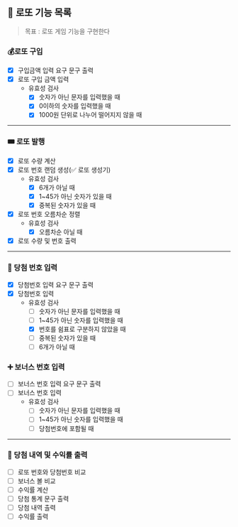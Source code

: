## 🎱 로또 기능 목록
> 목표 : 로또 게임 기능을 구현한다

### 💰로또 구입
- [x] 구입금액 입력 요구 문구 출력
- [x] 로또 구입 금액 입력
  - 유효성 검사
    - [x] 숫자가 아닌 문자를 입력했을 때
    - [x] 0이하의 숫자를 입력했을 때
    - [x] 1000원 단위로 나누어 떨어지지 않을 때
* * *

### 🎟️ 로또 발행
- [x] 로또 수량 계산
- [x] 로또 번호 랜덤 생성(✅ 로또 생성기)
    - 유효성 검사
      - [x] 6개가 아닐 때
      - [x] 1~45가 아닌 숫자가 있을 때
      - [x] 중복된 숫자가 있을 때
- [x] 로또 번호 오름차순 정렬
  - 유효성 검사
    - [x] 오름차순 아닐 때
- [x] 로또 수량 및 번호 출력
* * *

### 💬 당첨 번호 입력
- [x] 당첨번호 입력 요구 문구 출력
- [x] 당첨번호 입력
  - 유효성 검사
    - [ ] 숫자가 아닌 문자를 입력했을 때
    - [ ] 1~45가 아닌 숫자를 입력했을 때
    - [x] 번호를 쉼표로 구분하지 않았을 때
    - [ ] 중복된 숫자가 있을 때
    - [ ] 6개가 아닐 때

### ➕ 보너스 번호 입력
- [ ] 보너스 번호 입력 요구 문구 출력
- [ ] 보너스 번호 입력
  - 유효성 검사
    - [ ] 숫자가 아닌 문자를 입력했을 때
    - [ ] 1~45가 아닌 숫자를 입력했을 때
    - [ ] 당첨번호에 포함될 때
* * *

### 🎉 당첨 내역 및 수익률 출력
- [ ] 로또 번호와 당첨번호 비교
- [ ] 보너스 볼 비교 
- [ ] 수익률 계산
- [ ] 당첨 통계 문구 출력
- [ ] 당첨 내역 출력
- [ ] 수익률 출력 

